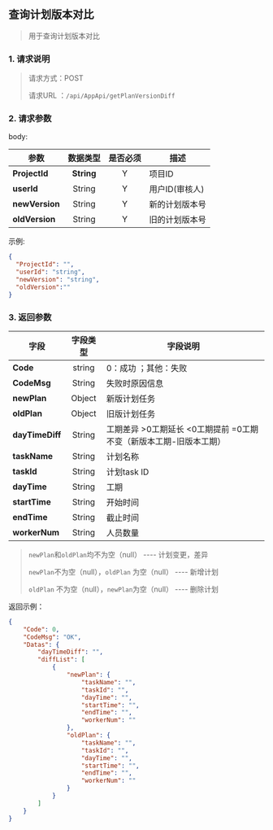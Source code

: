## 查询计划版本对比

> 用于查询计划版本对比

### 1. 请求说明

> 请求方式：POST
>
> 请求URL ：`/api/AppApi/getPlanVersionDiff`

### 2. 请求参数

body:

| **参数**       | **数据类型** | 是否必须 | 描述           |
| -------------- | :----------: | :------: | -------------|
| **ProjectId**  |  **String**  |    Y     | 项目ID       |
| **userId**     |    String    |    Y     | 用户ID(审核人) |
| **newVersion** |    String    |    Y     | 新的计划版本号 |
| **oldVersion** |    String    |    Y     | 旧的计划版本号 |

示例:

``` json
{
  "ProjectId": "",
  "userId": "string",
  "newVersion": "string",
  "oldVersion":""
}
```
### 3. 返回参数

| 字段            | 字段类型 | 字段说明                                                     |
| --------------- | :------: | ------------------------------------------------------------ |
| **Code**        |  string  | 0：成功 ；其他：失败                                         |
| **CodeMsg**     |  String  | 失败时原因信息                                               |
| **newPlan**     |  Object  | 新版计划任务                                                 |
| **oldPlan**     |  Object  | 旧版计划任务                                                 |
| **dayTimeDiff** |  String  | 工期差异 >0工期延长 <0工期提前 =0工期不变（新版本工期-旧版本工期） |
| **taskName**    |  String  | 计划名称                                                     |
| **taskId**      |  String  | 计划task ID                                                  |
| **dayTime**     |  String  | 工期                                                         |
| **startTime**   |  String  | 开始时间                                                     |
| **endTime**     |  String  | 截止时间                                                     |
| **workerNum**   |  String  | 人员数量                                                     |

> `newPlan`和`oldPlan`均不为空（null）  ---- 计划变更，差异
>
> `newPlan`不为空（null），`oldPlan` 为空（null）  ---- 新增计划
>
> `oldPlan` 不为空（null），`newPlan`为空（null）  ---- 删除计划



返回示例：

```json
{
    "Code": 0, 
    "CodeMsg": "OK", 
    "Datas": {
        "dayTimeDiff": "", 
        "diffList": [
            {
                "newPlan": {
                    "taskName": "", 
                    "taskId": "", 
                    "dayTime": "", 
                    "startTime": "", 
                    "endTime": "", 
                    "workerNum": ""
                }, 
                "oldPlan": {
                    "taskName": "", 
                    "taskId": "", 
                    "dayTime": "", 
                    "startTime": "", 
                    "endTime": "", 
                    "workerNum": ""
                }
            }
        ]
    }
}
```